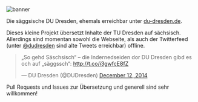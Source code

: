 ![banner](http://i.imgur.com/jz6qRgl.png)

Die säggsische DU Dresden, ehemals erreichbar unter [du-dresden.de](http://du-dresden.de).

Dieses kleine Projekt übersetzt Inhalte der TU Dresden auf sächsisch. Allerdings sind momentan sowohl die Webseite, als auch der Twitterfeed (unter [@dudresden](http://twitter.com/dudresden) sind alte Tweets erreichbar) offline.

<blockquote class="twitter-tweet" lang="en"><p>„So gehd Säschsisch“ – die Indernedseiden dor DU Dresden gibd es och auf „säggssch“: <a href="http://t.co/i3gwfcE8fZ">http://t.co/i3gwfcE8fZ</a></p>&mdash; DU Dresden (@DUDresden) <a href="https://twitter.com/DUDresden/status/543428200781869056">December 12, 2014</a></blockquote> <script async src="//platform.twitter.com/widgets.js" charset="utf-8"></script>

Pull Requests und Issues zur Übersetzung und generell sind sehr willkommen!
